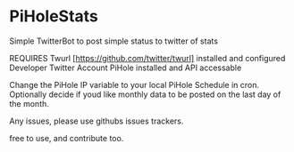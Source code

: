 # PiHoleStats
Simple TwitterBot to post simple status to twitter of stats

REQUIRES
Twurl [https://github.com/twitter/twurl] installed and configured
Developer Twitter Account
PiHole installed and API accessable

Change the PiHole IP variable to your local PiHole
Schedule in cron.
Optionally decide if youd like monthly data to be posted on the last day of the month.

Any issues, please use githubs issues trackers.

free to use, and contribute too.
